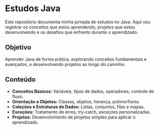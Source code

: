 # Estudos Java

Este repositório documenta minha jornada de estudos no Java. Aqui vou registrar os conceitos que estou aprendendo, projetos que estou desenvolvendo e os desafios que enfrento durante o aprendizado.

## Objetivo

Aprender Java de forma prática, explorando conceitos fundamentais e avançados, e desenvolvendo projetos ao longo do caminho.

## Conteúdo

- **Conceitos Básicos:** Variáveis, tipos de dados, operadores, controle de fluxo.
- **Orientação a Objetos:** Classes, objetos, herança, polimorfismo.
- **Coleções e Estruturas de Dados:** Listas, conjuntos, filas e mapas.
- **Exceções:** Tratamento de erros, try-catch, exceções personalizadas.
- **Projetos:** Desenvolvimento de projetos simples para aplicar o aprendizado.
